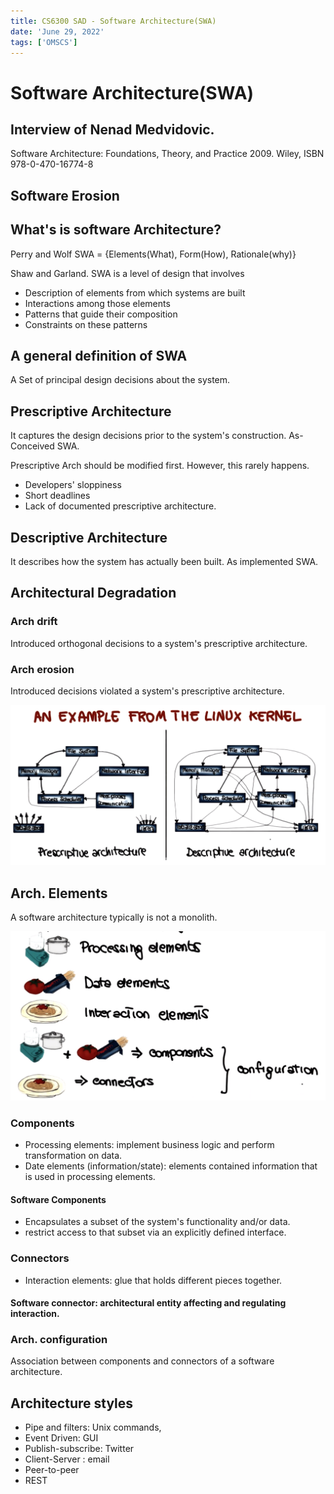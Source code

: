 ```yaml
---
title: CS6300 SAD - Software Architecture(SWA)
date: 'June 29, 2022'
tags: ['OMSCS']
---
```


# Software Architecture(SWA)

## Interview of Nenad Medvidovic.
Software Architecture: Foundations, Theory, and Practice 2009. Wiley, ISBN 978-0-470-16774-8

## Software Erosion

## What's is software Architecture?

Perry and Wolf
SWA = {Elements(What), Form(How), Rationale(why)}

Shaw and Garland.
SWA is a level of design that involves
* Description of elements from which systems are built
* Interactions among those elements
* Patterns that guide their composition
* Constraints on these patterns

## A general definition of SWA
A Set of principal design decisions about the system.


## Prescriptive Architecture
It captures the design decisions prior to the system's construction.
As-Conceived SWA.

Prescriptive Arch should be modified first. However, this rarely happens.
* Developers' sloppiness
* Short deadlines
* Lack of documented prescriptive architecture.

## Descriptive Architecture
It describes how the system has actually been built.
As implemented SWA.


## Architectural Degradation

### Arch drift
Introduced orthogonal decisions to a system's prescriptive architecture.

### Arch erosion
Introduced decisions violated a system's prescriptive architecture.

![Linux Kernel example](./img/Linux-Kernel-architecture.png)

## Arch. Elements

A software architecture typically is not a monolith.

![Elements Metaphors](./img/software_architecture_elements.png)
### Components
* Processing elements: implement business logic and perform transformation on data.
* Date elements (information/state): 
  elements contained information that is used in processing elements.

#### Software Components
* Encapsulates a subset of the system's functionality and/or data.
* restrict access to that subset via an explicitly defined interface.

### Connectors
* Interaction elements: glue that holds different pieces together.
#### Software connector: architectural entity affecting and regulating interaction.

### Arch. configuration
Association between components and connectors of a software architecture.

## Architecture styles

* Pipe and filters: Unix commands,
* Event Driven: GUI
* Publish-subscribe: Twitter
* Client-Server : email
* Peer-to-peer
* REST
